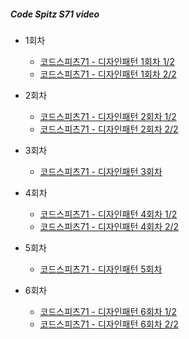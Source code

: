 ##### Code Spitz S71 video

- 1회차
    - [코드스피츠71 - 디자인패턴 1회차 1/2](https://youtu.be/ymG40FJe2cM)
    - [코드스피츠71 - 디자인패턴 1회차 2/2](https://youtu.be/l3qFH4z1RPo) 

- 2회차
    - [코드스피츠71 - 디자인패턴 2회차 1/2](https://youtu.be/tZ6bsb1f1YQ)
    - [코드스피츠71 - 디자인패턴 2회차 2/2](https://youtu.be/xfNwyB3KLX0) 

- 3회차
    - [코드스피츠71 - 디자인패턴 3회차](https://youtu.be/yMyDUpTjwCw) 

- 4회차
    - [코드스피츠71 - 디자인패턴 4회차 1/2](https://youtu.be/JTRBRgFY5Gw)
    - [코드스피츠71 - 디자인패턴 4회차 2/2](https://youtu.be/Wvy3J77frkU)

- 5회차
    - [코드스피츠71 - 디자인패턴 5회차](https://youtu.be/_wTFqn73HKA) 

- 6회차    
    - [코드스피츠71 - 디자인패턴 6회차 1/2](https://youtu.be/13AZ5rLKDSI)
    - [코드스피츠71 - 디자인패턴 6회차 2/2](https://youtu.be/UfF1l5O02WQ)